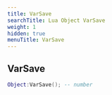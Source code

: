 ```yaml
---
title: VarSave
searchTitle: Lua Object VarSave
weight: 1
hidden: true
menuTitle: VarSave
---
```

## VarSave
```lua
Object:VarSave(); -- number
```